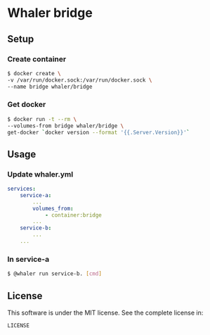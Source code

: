 # Whaler bridge

## Setup

### Create container

```sh
$ docker create \
-v /var/run/docker.sock:/var/run/docker.sock \
--name bridge whaler/bridge
```

### Get docker

```sh
$ docker run -t --rm \
--volumes-from bridge whaler/bridge \
get-docker `docker version --format '{{.Server.Version}}'`
```

## Usage

### Update whaler.yml

```yaml
services:
    service-a:
        ...
        volumes_from:
            - container:bridge
        ...
    service-b:
        ...
    ...
```

### In service-a

```sh
$ @whaler run service-b. [cmd]
```

## License

This software is under the MIT license. See the complete license in:

```
LICENSE
```
